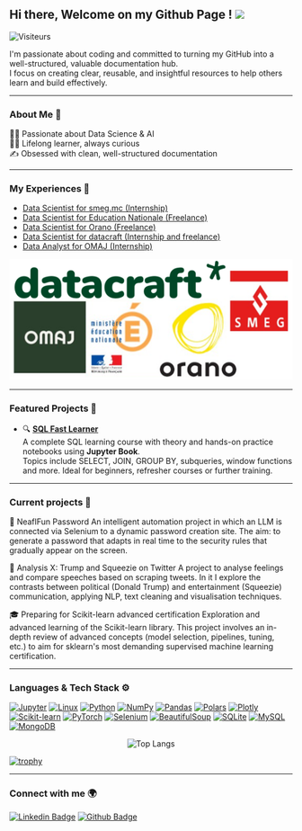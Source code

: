 ## Hi there, Welcome on my Github Page ! <img src="https://media.giphy.com/media/hvRJCLFzcasrR4ia7z/giphy.gif" width="25">
![Visiteurs](https://visitor-badge.laobi.icu/badge?page_id=Mastocodeur.Mastocodeur)

I'm passionate about coding and committed to turning my GitHub into a well-structured, valuable documentation hub.  
I focus on creating clear, reusable, and insightful resources to help others learn and build effectively.

___

### About Me 🚀
👨‍💻 Passionate about Data Science & AI  
🧑‍🎓 Lifelong learner, always curious  
✍️ Obsessed with clean, well-structured documentation  

___

### My Experiences 🙌
- [Data Scientist for smeg.mc (Internship)](https://www.smeg.mc/) 
- [Data Scientist for Education Nationale (Freelance)](https://www.education.gouv.fr/)
- [Data Scientist for Orano (Freelance)](https://www.orano.group/fr) 
- [Data Scientist for datacraft (Internship and freelance)](https://datacraft.paris/) 
- [Data Analyst for OMAJ (Internship)](https://omaj.fr/)

<div align="center">
  <img src="logos_entreprises.png" alt="Logos entreprises" />
</div>

___

### Featured Projects 📌

- 🔍 [**SQL Fast Learner**](https://github.com/Mastocodeur/sql-fast-learner)  
  A complete SQL learning course with theory and hands-on practice notebooks using **Jupyter Book**.  
  Topics include SELECT, JOIN, GROUP BY, subqueries, window functions and more. Ideal for beginners, refresher courses or further training.
___


### Current projects 🚧

🤖 NeaflFun Password
An intelligent automation project in which an LLM is connected via Selenium to a dynamic password creation site. The aim: to generate a password that adapts in real time to the security rules that gradually appear on the screen.

🧠 Analysis X: Trump and Squeezie on Twitter
A project to analyse feelings and compare speeches based on scraping tweets. In it I explore the contrasts between political (Donald Trump) and entertainment (Squeezie) communication, applying NLP, text cleaning and visualisation techniques.

🎓 Preparing for Scikit-learn advanced certification
Exploration and advanced learning of the Scikit-learn library. This project involves an in-depth review of advanced concepts (model selection, pipelines, tuning, etc.) to aim for sklearn's most demanding supervised machine learning certification.

___

### Languages & Tech Stack ⚙️ 

[![Jupyter](https://img.shields.io/badge/-Jupyter-F37626?style=flat&logo=jupyter&logoColor=white)](https://jupyter.org)
[![Linux](https://img.shields.io/badge/-Linux-FCC624?style=flat&logo=linux&logoColor=black)](https://www.kernel.org)
[![Python](https://img.shields.io/badge/-Python-3776AB?style=flat&logo=python&logoColor=white)](https://www.python.org)
[![NumPy](https://img.shields.io/badge/-NumPy-013243?style=flat&logo=numpy&logoColor=white)](https://numpy.org)
[![Pandas](https://img.shields.io/badge/-Pandas-150458?style=flat&logo=pandas&logoColor=white)](https://pandas.pydata.org)
[![Polars](https://img.shields.io/badge/-Polars-CD792C?style=flat&logo=polars&logoColor=white)](https://www.pola.rs)
[![Plotly](https://img.shields.io/badge/-Plotly-3F4F75?style=flat&logo=plotly&logoColor=white)](https://plotly.com)
[![Scikit-learn](https://img.shields.io/badge/-Scikit--learn-F7931E?style=flat&logo=scikitlearn&logoColor=white)](https://scikit-learn.org)
[![PyTorch](https://img.shields.io/badge/-PyTorch-EE4C2C?style=flat&logo=pytorch&logoColor=white)](https://pytorch.org)
[![Selenium](https://img.shields.io/badge/-Selenium-43B02A?style=flat&logo=selenium&logoColor=white)](https://www.selenium.dev)
[![BeautifulSoup](https://img.shields.io/badge/-BeautifulSoup-8B0000?style=flat&logo=python&logoColor=white)](https://www.crummy.com/software/BeautifulSoup)
[![SQLite](https://img.shields.io/badge/-SQLite-003B57?style=flat&logo=sqlite&logoColor=white)](https://www.sqlite.org)
[![MySQL](https://img.shields.io/badge/-MySQL-4479A1?style=flat&logo=mysql&logoColor=white)](https://www.mysql.com)
[![MongoDB](https://img.shields.io/badge/-MongoDB-47A248?style=flat&logo=mongodb&logoColor=white)](https://www.mongodb.com)



<div align="center">
  <img src="https://github-readme-stats.vercel.app/api/top-langs/?username=Mastocodeur&layout=compact" alt="Top Langs" />
</div>


[![trophy](https://github-profile-trophy.vercel.app/?username=Mastocodeur&theme=onedark)](https://github.com/ryo-ma/github-profile-trophy)

___

### Connect with me 🌍 
[![Linkedin Badge](https://img.shields.io/badge/-LinkedIn-0072b1?style=flat&logo=linkedin&logoColor=white)](https://www.linkedin.com/in/rgasmi/?locale=en_US)
[![Github Badge](https://img.shields.io/badge/-GitHub-grey?style=flat&logo=github&logoColor=white)](https://github.com/Mastocodeur)








